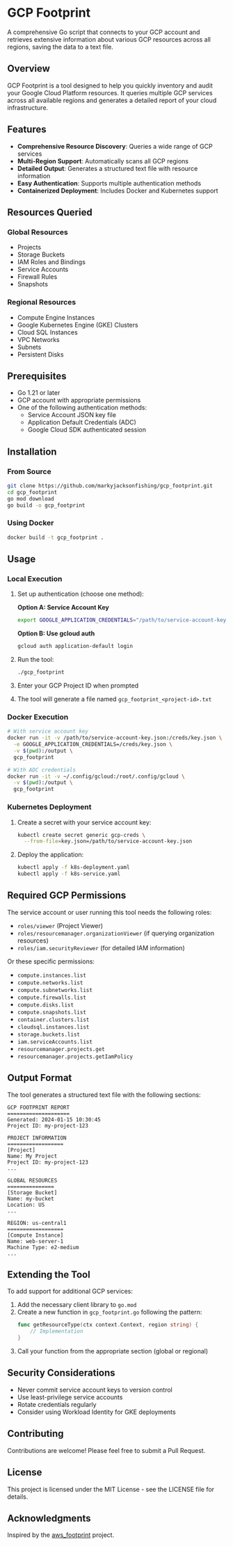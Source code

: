 # GCP Footprint

A comprehensive Go script that connects to your GCP account and retrieves extensive information about various GCP resources across all regions, saving the data to a text file.

## Overview

GCP Footprint is a tool designed to help you quickly inventory and audit your Google Cloud Platform resources. It queries multiple GCP services across all available regions and generates a detailed report of your cloud infrastructure.

## Features

- **Comprehensive Resource Discovery**: Queries a wide range of GCP services
- **Multi-Region Support**: Automatically scans all GCP regions
- **Detailed Output**: Generates a structured text file with resource information
- **Easy Authentication**: Supports multiple authentication methods
- **Containerized Deployment**: Includes Docker and Kubernetes support

## Resources Queried

### Global Resources
- Projects
- Storage Buckets
- IAM Roles and Bindings
- Service Accounts
- Firewall Rules
- Snapshots

### Regional Resources
- Compute Engine Instances
- Google Kubernetes Engine (GKE) Clusters
- Cloud SQL Instances
- VPC Networks
- Subnets
- Persistent Disks

## Prerequisites

- Go 1.21 or later
- GCP account with appropriate permissions
- One of the following authentication methods:
  - Service Account JSON key file
  - Application Default Credentials (ADC)
  - Google Cloud SDK authenticated session

## Installation

### From Source

```bash
git clone https://github.com/markyjacksonfishing/gcp_footprint.git
cd gcp_footprint
go mod download
go build -o gcp_footprint
```

### Using Docker

```bash
docker build -t gcp_footprint .
```

## Usage

### Local Execution

1. Set up authentication (choose one method):

   **Option A: Service Account Key**
   ```bash
   export GOOGLE_APPLICATION_CREDENTIALS="/path/to/service-account-key.json"
   ```

   **Option B: Use gcloud auth**
   ```bash
   gcloud auth application-default login
   ```

2. Run the tool:
   ```bash
   ./gcp_footprint
   ```

3. Enter your GCP Project ID when prompted

4. The tool will generate a file named `gcp_footprint_<project-id>.txt`

### Docker Execution

```bash
# With service account key
docker run -it -v /path/to/service-account-key.json:/creds/key.json \
  -e GOOGLE_APPLICATION_CREDENTIALS=/creds/key.json \
  -v $(pwd):/output \
  gcp_footprint

# With ADC credentials
docker run -it -v ~/.config/gcloud:/root/.config/gcloud \
  -v $(pwd):/output \
  gcp_footprint
```

### Kubernetes Deployment

1. Create a secret with your service account key:
   ```bash
   kubectl create secret generic gcp-creds \
     --from-file=key.json=/path/to/service-account-key.json
   ```

2. Deploy the application:
   ```bash
   kubectl apply -f k8s-deployment.yaml
   kubectl apply -f k8s-service.yaml
   ```

## Required GCP Permissions

The service account or user running this tool needs the following roles:
- `roles/viewer` (Project Viewer)
- `roles/resourcemanager.organizationViewer` (if querying organization resources)
- `roles/iam.securityReviewer` (for detailed IAM information)

Or these specific permissions:
- `compute.instances.list`
- `compute.networks.list`
- `compute.subnetworks.list`
- `compute.firewalls.list`
- `compute.disks.list`
- `compute.snapshots.list`
- `container.clusters.list`
- `cloudsql.instances.list`
- `storage.buckets.list`
- `iam.serviceAccounts.list`
- `resourcemanager.projects.get`
- `resourcemanager.projects.getIamPolicy`

## Output Format

The tool generates a structured text file with the following sections:

```
GCP FOOTPRINT REPORT
====================
Generated: 2024-01-15 10:30:45
Project ID: my-project-123

PROJECT INFORMATION
==================
[Project]
Name: My Project
Project ID: my-project-123
...

GLOBAL RESOURCES
===============
[Storage Bucket]
Name: my-bucket
Location: US
...

REGION: us-central1
==================
[Compute Instance]
Name: web-server-1
Machine Type: e2-medium
...
```

## Extending the Tool

To add support for additional GCP services:

1. Add the necessary client library to `go.mod`
2. Create a new function in `gcp_footprint.go` following the pattern:
   ```go
   func getResourceType(ctx context.Context, region string) {
       // Implementation
   }
   ```
3. Call your function from the appropriate section (global or regional)

## Security Considerations

- Never commit service account keys to version control
- Use least-privilege service accounts
- Rotate credentials regularly
- Consider using Workload Identity for GKE deployments

## Contributing

Contributions are welcome! Please feel free to submit a Pull Request.

## License

This project is licensed under the MIT License - see the LICENSE file for details.

## Acknowledgments

Inspired by the [aws_footprint](https://github.com/markjacksonfishing/aws_footprint) project.
